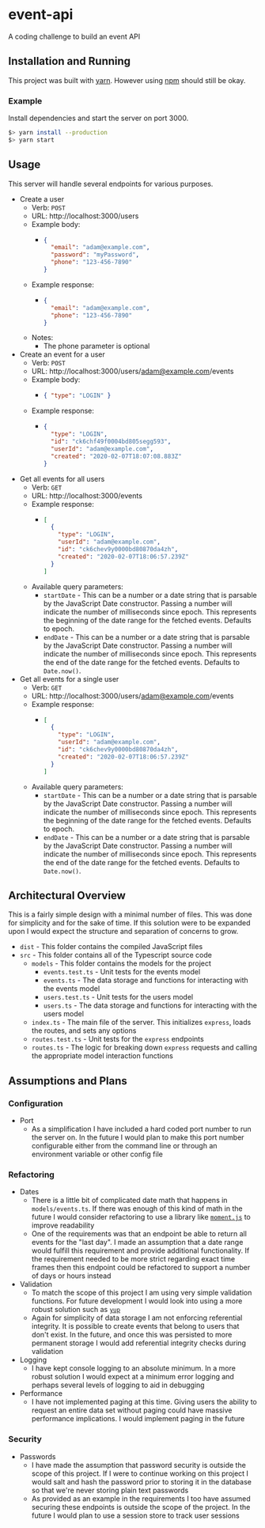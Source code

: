 # event-api

A coding challenge to build an event API

## Installation and Running

This project was built with [yarn](https://yarnpkg.com/). However using [npm](https://www.npmjs.com/) should still be okay.

### Example

Install dependencies and start the server on port 3000.

```bash
$> yarn install --production
$> yarn start
```

## Usage

This server will handle several endpoints for various purposes.

- Create a user
  - Verb: `POST`
  - URL: http://localhost:3000/users
  - Example body:
    - ```json
      {
        "email": "adam@example.com",
        "password": "myPassword",
        "phone": "123-456-7890"
      }
      ```
  - Example response:
    - ```json
      {
        "email": "adam@example.com",
        "phone": "123-456-7890"
      }
      ```
  - Notes:
    - The phone parameter is optional
- Create an event for a user
  - Verb: `POST`
  - URL: http://localhost:3000/users/adam@example.com/events
  - Example body:
    - ```json
      { "type": "LOGIN" }
      ```
  - Example response:
    - ```json
      {
        "type": "LOGIN",
        "id": "ck6chf49f0004bd805segg593",
        "userId": "adam@example.com",
        "created": "2020-02-07T18:07:08.883Z"
      }
      ```
- Get all events for all users
  - Verb: `GET`
  - URL: http://localhost:3000/events
  - Example response:
    - ```json
      [
        {
          "type": "LOGIN",
          "userId": "adam@example.com",
          "id": "ck6chev9y0000bd80870da4zh",
          "created": "2020-02-07T18:06:57.239Z"
        }
      ]
      ```
  - Available query parameters:
    - `startDate` - This can be a number or a date string that is parsable by the JavaScript Date constructor. Passing a number will indicate the number of milliseconds since epoch. This represents the beginning of the date range for the fetched events. Defaults to epoch.
    - `endDate` - This can be a number or a date string that is parsable by the JavaScript Date constructor. Passing a number will indicate the number of milliseconds since epoch. This represents the end of the date range for the fetched events. Defaults to `Date.now()`.
- Get all events for a single user
  - Verb: `GET`
  - URL: http://localhost:3000/users/adam@example.com/events
  - Example response:
    - ```json
      [
        {
          "type": "LOGIN",
          "userId": "adam@example.com",
          "id": "ck6chev9y0000bd80870da4zh",
          "created": "2020-02-07T18:06:57.239Z"
        }
      ]
      ```
  - Available query parameters:
    - `startDate` - This can be a number or a date string that is parsable by the JavaScript Date constructor. Passing a number will indicate the number of milliseconds since epoch. This represents the beginning of the date range for the fetched events. Defaults to epoch.
    - `endDate` - This can be a number or a date string that is parsable by the JavaScript Date constructor. Passing a number will indicate the number of milliseconds since epoch. This represents the end of the date range for the fetched events. Defaults to `Date.now()`.

## Architectural Overview

This is a fairly simple design with a minimal number of files. This was done for simplicity and for the sake of time. If this solution were to be expanded upon I would expect the structure and separation of concerns to grow.

- `dist` - This folder contains the compiled JavaScript files
- `src` - This folder contains all of the Typescript source code
  - `models` - This folder contains the models for the project
    - `events.test.ts` - Unit tests for the events model
    - `events.ts` - The data storage and functions for interacting with the events model
    - `users.test.ts` - Unit tests for the users model
    - `users.ts` - The data storage and functions for interacting with the users model
  - `index.ts` - The main file of the server. This initializes `express`, loads the routes, and sets any options
  - `routes.test.ts` - Unit tests for the `express` endpoints
  - `routes.ts` - The logic for breaking down `express` requests and calling the appropriate model interaction functions

## Assumptions and Plans

### Configuration

- Port
  - As a simplification I have included a hard coded port number to run the server on. In the future I would plan to make this port number configurable either from the command line or through an environment variable or other config file

### Refactoring

- Dates
  - There is a little bit of complicated date math that happens in `models/events.ts`. If there was enough of this kind of math in the future I would consider refactoring to use a library like [`moment.js`](https://momentjs.com/) to improve readability
  - One of the requirements was that an endpoint be able to return all events for the "last day". I made an assumption that a date range would fulfill this requirement and provide additional functionality. If the requirement needed to be more strict regarding exact time frames then this endpoint could be refactored to support a number of days or hours instead
- Validation
  - To match the scope of this project I am using very simple validation functions. For future development I would look into using a more robust solution such as [`yup`](https://github.com/jquense/yup)
  - Again for simplicity of data storage I am not enforcing referential integrity. It is possible to create events that belong to users that don't exist. In the future, and once this was persisted to more permanent storage I would add referential integrity checks during validation
- Logging
  - I have kept console logging to an absolute minimum. In a more robust solution I would expect at a minimum error logging and perhaps several levels of logging to aid in debugging
- Performance
  - I have not implemented paging at this time. Giving users the ability to request an entire data set without paging could have massive performance implications. I would implement paging in the future

### Security

- Passwords
  - I have made the assumption that password security is outside the scope of this project. If I were to continue working on this project I would salt and hash the password prior to storing it in the database so that we're never storing plain text passwords
  - As provided as an example in the requirements I too have assumed securing these endpoints is outside the scope of the project. In the future I would plan to use a session store to track user sessions
